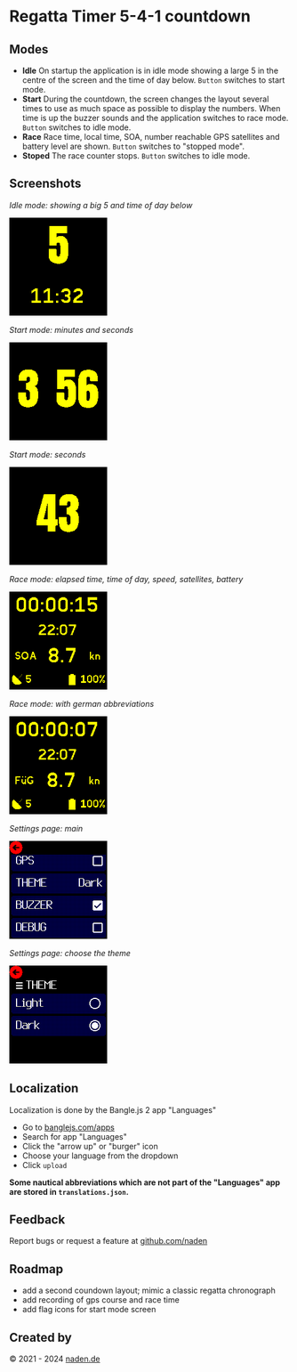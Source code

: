 # Regatta Timer 5-4-1 countdown

## Modes

* **Idle**
  On startup the application is in idle mode showing a large 5 in the centre of the screen and the time of day below.
  `Button` switches to start mode.
* **Start**
  During the countdown, the screen changes the layout several times to use as much space as
  possible to display the numbers.
  When time is up the buzzer sounds and the application switches to race mode.
  `Button` switches to idle mode.
* **Race**
  Race time, local time, SOA, number reachable GPS satellites and battery level are shown.
  `Button` switches to "stopped mode".
* **Stoped**
  The race counter stops.
  `Button` switches to idle mode.

## Screenshots

*Idle mode: showing a big 5 and time of day below*

![Idle mode: showing a big 5 and time of day below](screenshot-1.png)

*Start mode: minutes and seconds*

![Start mode: minutes and seconds](screenshot-2.png)

*Start mode: seconds*

![Start mode: seconds](screenshot-3.png)

*Race mode: elapsed time, time of day, speed, satellites, battery*

![Race mode: elapsed time, time of day, speed, satellites, battery](screenshot-4.png)

*Race mode: with german abbreviations*

![Race mode: with german abbreviations](screenshot-5.png)

*Settings page: main*

![Settings page: main](screenshot-6.png)

*Settings page: choose the theme*

![Settings page: choose the theme](screenshot-7.png)

## Localization

Localization is done by the Bangle.js 2 app "Languages"
* Go to [banglejs.com/apps](https://banglejs.com/apps/)
* Search for app "Languages"
* Click the "arrow up" or "burger" icon
* Choose your language from the dropdown
* Click `upload`

**Some nautical abbreviations which are not part of the "Languages" app are stored in `translations.json`.**

## Feedback

Report bugs or request a feature at [github.com/naden](https://github.com/naden)

## Roadmap
* add a second coundown layout; mimic a classic regatta chronograph
* add recording of gps course and race time
* add flag icons for start mode screen

## Created by
&copy; 2021 - 2024 [naden.de](https://naden.de)
